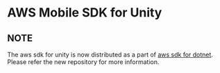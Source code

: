 # AWS Mobile SDK for Unity

## **NOTE**
 The aws sdk for unity is now distributed as a part of [aws sdk for dotnet](https://github.com/aws/aws-sdk-net). Please refer the new repository for more information.
